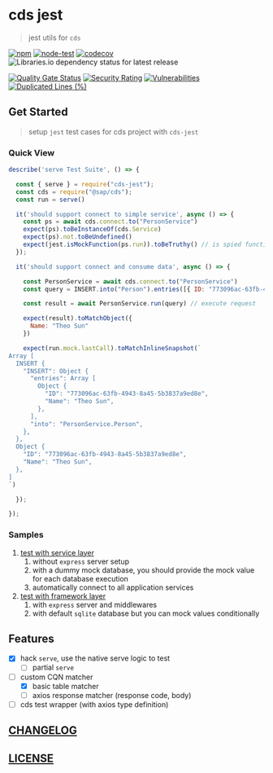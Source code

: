 # cds jest

> jest utils for `cds`

[![npm](https://img.shields.io/npm/v/cds-jest)](https://www.npmjs.com/package/cds-jest)
[![node-test](https://github.com/Soontao/cds-jest/actions/workflows/nodejs.yml/badge.svg)](https://github.com/Soontao/cds-jest/actions/workflows/nodejs.yml)
[![codecov](https://codecov.io/gh/Soontao/cds-jest/branch/main/graph/badge.svg?token=WFDumlSg3G)](https://codecov.io/gh/Soontao/cds-jest)
![Libraries.io dependency status for latest release](https://img.shields.io/librariesio/release/npm/cds-jest)

[![Quality Gate Status](https://sonarcloud.io/api/project_badges/measure?project=Soontao_cds-jest&metric=alert_status)](https://sonarcloud.io/summary/new_code?id=Soontao_cds-jest)
[![Security Rating](https://sonarcloud.io/api/project_badges/measure?project=Soontao_cds-jest&metric=security_rating)](https://sonarcloud.io/summary/new_code?id=Soontao_cds-jest)
[![Vulnerabilities](https://sonarcloud.io/api/project_badges/measure?project=Soontao_cds-jest&metric=vulnerabilities)](https://sonarcloud.io/summary/new_code?id=Soontao_cds-jest)
[![Duplicated Lines (%)](https://sonarcloud.io/api/project_badges/measure?project=Soontao_cds-jest&metric=duplicated_lines_density)](https://sonarcloud.io/summary/new_code?id=Soontao_cds-jest)

## Get Started

> setup `jest` test cases for cds project with `cds-jest` 

### Quick View

```js
describe('serve Test Suite', () => {

  const { serve } = require("cds-jest");
  const cds = require("@sap/cds");
  const run = serve()

  it('should support connect to simple service', async () => {
    const ps = await cds.connect.to("PersonService")
    expect(ps).toBeInstanceOf(cds.Service)
    expect(ps).not.toBeUndefined()
    expect(jest.isMockFunction(ps.run)).toBeTruthy() // is spied function
  });

  it('should support connect and consume data', async () => {

    const PersonService = await cds.connect.to("PersonService")
    const query = INSERT.into("Person").entries([{ ID: "773096ac-63fb-4943-8a45-5b3837a9ed8e", Name: "Theo Sun" }])

    const result = await PersonService.run(query) // execute request

    expect(result).toMatchObject({
      Name: "Theo Sun"
    })

    expect(run.mock.lastCall).toMatchInlineSnapshot(`
Array [
  INSERT {
    "INSERT": Object {
      "entries": Array [
        Object {
          "ID": "773096ac-63fb-4943-8a45-5b3837a9ed8e",
          "Name": "Theo Sun",
        },
      ],
      "into": "PersonService.Person",
    },
  },
  Object {
    "ID": "773096ac-63fb-4943-8a45-5b3837a9ed8e",
    "Name": "Theo Sun",
  },
]
`)

  });

});


```

### Samples

1. [test with service layer](./test/serve.test.js)
     1. without `express` server setup
     2. with a dummy mock database, you should provide the mock value for each database execution
     3. automatically connect to all application services
2. [test with framework layer](./test/predefined.http.test.js)
     1. with `express` server and middlewares
     2. with default `sqlite` database but you can mock values conditionally

## Features

- [x] hack `serve`, use the native serve logic to test
  - [ ] partial `serve`
- [ ] custom CQN matcher
  - [x] basic table matcher
  - [ ] axios response matcher (response code, body)
- [ ] cds test wrapper (with axios type definition)

## [CHANGELOG](./CHANGELOG.md)

## [LICENSE](./LICENSE)
